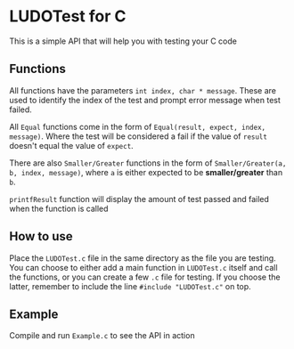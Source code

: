 # LUDOTest for C

This is a simple API that will help you with testing your C code

## Functions
All functions have the parameters `int index, char * message`. These are used to identify the index of the test and prompt error message when test failed.

All `Equal` functions come in the form of `Equal(result, expect, index, message)`. Where the test will be considered a fail if the value of `result` doesn't equal the value of `expect`.

There are also `Smaller/Greater` functions in the form of `Smaller/Greater(a, b, index, message)`, where `a` is either expected to be **smaller/greater** than `b`.

`printfResult` function will display the amount of test passed and failed when the function is called

## How to use
Place the `LUDOTest.c` file in the same directory as the file you are testing.
You can choose to either add a main function in `LUDOTest.c` itself and call the functions, or you can create a few `.c` file for testing.
If you choose the latter, remember to include the line `#include "LUDOTest.c"` on top.

## Example
Compile and run `Example.c` to see the API in action 
